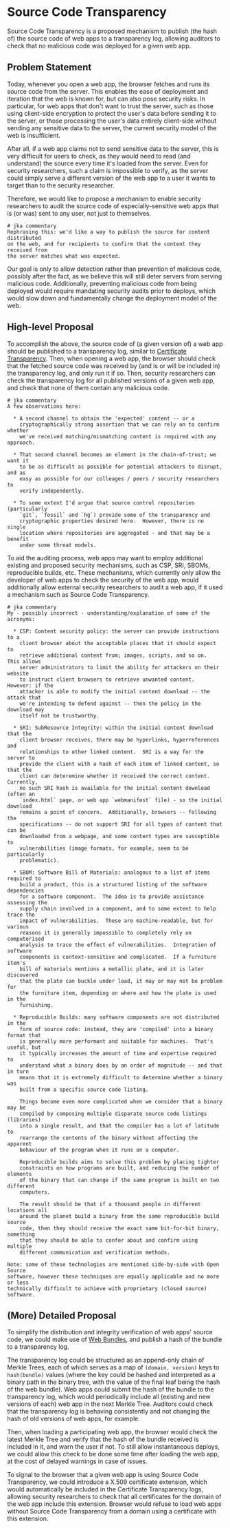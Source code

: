 # Source Code Transparency

Source Code Transparency is a proposed mechanism to publish (the hash
of) the source code of web apps to a transparency log, allowing auditors
to check that no malicious code was deployed for a given web app.

## Problem Statement

Today, whenever you open a web app, the browser fetches and runs its
source code from the server. This enables the ease of deployment and
iteration that the web is known for, but can also pose security risks.
In particular, for web apps that don't want to trust the server, such
as those using client-side encryption to protect the user's data before
sending it to the server, or those processing the user's data entirely
client-side without sending any sensitive data to the server, the
current security model of the web is insufficient.

After all, if a web app claims not to send sensitive data to the server,
this is very difficult for users to check, as they would need to read
(and understand) the source every time it's loaded from the server.
Even for security researchers, such a claim is impossible to verify, as
the server could simply serve a different version of the web app to a
user it wants to target than to the security researcher.

Therefore, we would like to propose a mechanism to enable security
researchers to audit the source code of especially-sensitive web apps
that is (or was) sent to any user, not just to themselves.

```
# jka commentary
Rephrasing this: we'd like a way to publish the source for content distributed
on the web, and for recipients to confirm that the content they received from
the server matches what was expected.
```

Our goal is only to allow detection rather than prevention of malicious
code, possibly after the fact, as we believe this will still deter
servers from serving malicious code. Additionally, preventing malicious
code from being deployed would require mandating security audits prior
to deploys, which would slow down and fundamentally change the
deployment model of the web.

## High-level Proposal

To accomplish the above, the source code of (a given version of) a web
app should be published to a transparency log, similar to [Certificate
Transparency][1]. Then, when opening a web app, the browser should
check that the fetched source code was received by (and is or will be
included in) the transparency log, and only run it if so. Then,
security researchers can check the transparency log for all published
versions of a given web app, and check that none of them contain any
malicious code.

```
# jka commentary
A few observations here:

  * A second channel to obtain the 'expected' content -- or a
    cryptographically strong assertion that we can rely on to confirm whether
    we've received matching/mismatching content is required with any approach.

  * That second channel becomes an element in the chain-of-trust; we want it
    to be as difficult as possible for potential attackers to disrupt, and as
    easy as possible for our colleages / peers / security researchers to
    verify independently.

  * To some extent I'd argue that source control repositories (particularly
    `git`, `fossil` and `hg`) provide some of the transparency and
    cryptographic properties desired here.  However, there is no single
    location where repositories are aggregated - and that may be a benefit
    under some threat models.
```

To aid the auditing process, web apps may want to employ additional
existing and proposed security mechanisms, such as CSP, SRI, SBOMs,
reproducible builds, etc. These mechanisms, which currently only allow
the developer of web apps to check the security of the web app, would
additionally allow external security researchers to audit a web app, if
it used a mechanism such as Source Code Transparency.

```
# jka commentary
My - possibly incorrect - understanding/explanation of some of the acronyms:

  * CSP: Content security policy: the server can provide instructions to a
    client browser about the acceptable places that it should expect to
    retrieve additional content from; images, scripts, and so on.  This allows
    server administrators to limit the ability for attackers on their website
    to instruct client browsers to retrieve unwanted content.  However: if the
    attacker is able to modify the initial content download -- the attack that
    we're intending to defend against -- then the policy in the download may
    itself not be trustworthy.

  * SRI: SubResource Integrity: within the initial content download that the
    client browser receives, there may be hyperlinks, hyperreferences and
    relationships to other linked content.  SRI is a way for the server to
    provide the client with a hash of each item of linked content, so that the
    client can deteremine whether it received the correct content.  Currently,
    no such SRI hash is available for the initial content download (often an
    `index.html` page, or web app `webmanifest` file) - so the initial download
    remains a point of concern.  Additionally, browsers -- following the
    specifications -- do not support SRI for all types of content that can be
    downloaded from a webpage, and some content types are susceptible to
    vulnerabilities (image formats, for example, seem to be particularly
    problematic).

  * SBOM: Software Bill of Materials: analogous to a list of items required to
    build a product, this is a structured listing of the software dependencies
    for a software component.  The idea is to provide assistance assessing the
    supply chain involved in a component, and to some extent to help trace the
    impact of vulnerabilities.  These are machine-readable, but for various
    reasons it is generally impossible to completely rely on computerised
    analysis to trace the effect of vulnerabilities.  Integration of software
    components is context-sensitive and complicated.  If a furniture item's
    bill of materials mentions a metallic plate, and it is later discovered
    that the plate can buckle under load, it may or may not be problem for
    the furniture item, depending on where and how the plate is used in the
    furnishing.

  * Reproducible Builds: many software components are not distributed in the
    form of source code: instead, they are 'compiled' into a binary format that
    is generally more performant and suitable for machines.  That's useful, but
    it typically increases the amount of time and expertise required to
    understand what a binary does by an order of magnitude -- and that in turn
    means that it is extremely difficult to determine whether a binary was
    built from a specific source code listing.

    Things become even more complicated when we consider that a binary may be
    compiled by composing multiple disparate source code listings (libraries)
    into a single result, and that the compiler has a lot of latitude to
    rearrange the contents of the binary without affecting the apparent
    behaviour of the program when it runs on a computer.

    Reproducible builds aims to solve this problem by placing tighter
    constraints on how programs are built, and reducing the number of elements
    of the binary that can change if the same program is built on two different
    computers.

    The result should be that if a thousand people in different locations all
    around the planet build a binary from the same reproducible build source
    code, then they should receive the exact same bit-for-bit binary, something
    that they should be able to confer about and confirm using multiple
    different communication and verification methods.

Note: some of these technologies are mentioned side-by-side with Open Source
software, however these techniques are equally applicable and no more or less
technically difficult to achieve with proprietary (closed source) software.
```

## (More) Detailed Proposal

To simplify the distribution and integrity verification of web apps'
source code, we could make use of [Web Bundles][2], and publish a hash
of the bundle to a transparency log.

The transparency log could be structured as an append-only chain of
Merkle Trees, each of which serves as a map of `(domain, version)` keys
to `hash(bundle)` values (where the key could be hashed and interpreted
as a binary path in the binary tree, with the value of the final leaf
being the hash of the web bundle). Web apps could submit the hash of
the bundle to the transparency log, which would periodically include
all (existing and new versions of each) web app in the next Merkle Tree.
Auditors could check that the transparency log is behaving consistently
and not changing the hash of old versions of web apps, for example.

Then, when loading a participating web app, the browser would check the
latest Merkle Tree and verify that the hash of the bundle received is
included in it, and warn the user if not. To still allow instantaneous
deploys, we could allow this check to be done some time after loading
the web app, at the cost of delayed warnings in case of issues.

To signal to the browser that a given web app is using Source Code
Transparency, we could introduce a X.509 certificate extension, which
would automatically be included in the Certificate Transparency logs,
allowing security researchers to check that all certificates for the
domain of the web app include this extension. Browser would refuse to
load web apps without Source Code Transparency from a domain using a
certificate with this extension.

[1]: https://certificate.transparency.dev/
[2]: https://wpack-wg.github.io/bundled-responses/draft-ietf-wpack-bundled-responses.html
